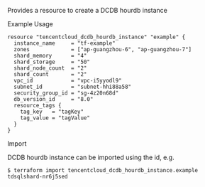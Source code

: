 Provides a resource to create a DCDB hourdb instance

Example Usage

```hcl
resource "tencentcloud_dcdb_hourdb_instance" "example" {
  instance_name     = "tf-example"
  zones             = ["ap-guangzhou-6", "ap-guangzhou-7"]
  shard_memory      = "4"
  shard_storage     = "50"
  shard_node_count  = "2"
  shard_count       = "2"
  vpc_id            = "vpc-i5yyodl9"
  subnet_id         = "subnet-hhi88a58"
  security_group_id = "sg-4z20n68d"
  db_version_id     = "8.0"
  resource_tags {
    tag_key   = "tagKey"
    tag_value = "tagValue"
  }
}
```

Import

DCDB hourdb instance can be imported using the id, e.g.
```
$ terraform import tencentcloud_dcdb_hourdb_instance.example tdsqlshard-nr6j5sed
```
